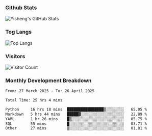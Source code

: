 ### Github Stats
![Yisheng's GitHub Stats](https://github-readme-stats-9qabuvhk1-gongyisheng.vercel.app/api?username=gongyisheng&count_private=true&show_icons=true)
### Tog Langs
![Top Langs](https://github-readme-stats-9qabuvhk1-gongyisheng.vercel.app/api/top-langs/?username=gongyisheng&layout=compact)
### Visitors
![Visitor Count](https://profile-counter.glitch.me/gongyisheng/count.svg)
### Monthly Development Breakdown
<!--START_SECTION:waka-->

```txt
From: 27 March 2025 - To: 26 April 2025

Total Time: 25 hrs 4 mins

Python     16 hrs 18 mins  ████████████████▒░░░░░░░░   65.05 %
Markdown   5 hrs 44 mins   █████▓░░░░░░░░░░░░░░░░░░░   22.89 %
YAML       1 hr 26 mins    █▒░░░░░░░░░░░░░░░░░░░░░░░   05.75 %
SQL        55 mins         █░░░░░░░░░░░░░░░░░░░░░░░░   03.71 %
Other      27 mins         ▒░░░░░░░░░░░░░░░░░░░░░░░░   01.81 %
```

<!--END_SECTION:waka-->
